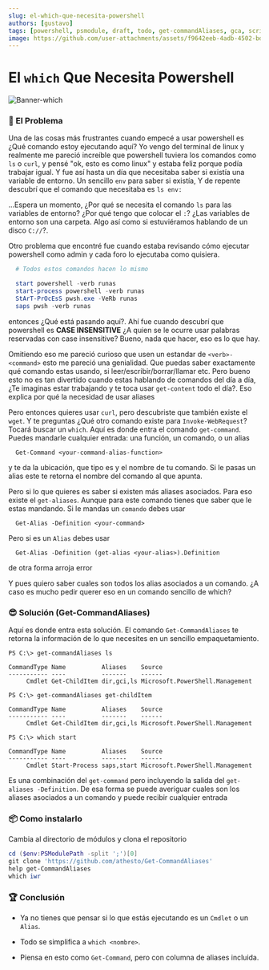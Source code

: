 ```yaml
---
slug: el-which-que-necesita-powershell
authors: [gustavo]
tags: [powershell, psmodule, draft, todo, get-commandAliases, gca, scripts]
image: https://github.com/user-attachments/assets/f9642eeb-4adb-4502-bd5d-b0ac8722244c
---
```

# El `which` Que Necesita Powershell

<!--
   -### TODO
   -- [x] Montar su repositorio
   -- [ ] Montar el módulo en https://www.powershellgallery.com
   -- [ ] Revisión de Chatgpt
   -- [x] Incluir imégenes
   -- [x] Revisar ortografía
   -- [ ] Revisar la codificación. Parece que esta en uft-16
   -- [x] corregir sección de instalación
 -->

![Banner-which](https://github.com/user-attachments/assets/f9642eeb-4adb-4502-bd5d-b0ac8722244c)

### 🧩 El Problema
Una de las cosas más frustrantes cuando empecé a usar powershell es ¿Qué
comando estoy ejecutando aquí?  Yo vengo del terminal de linux y realmente me
pareció increíble que powershell tuviera los comandos como `ls` o `curl`, y
pensé "ok, esto es como linux" y estaba feliz porque podía trabajar igual.  Y
fue así hasta un día que necesitaba saber si existía una variable de entorno.
Un sencillo `env` para saber si existía, Y de repente descubrí que el comando
que necesitaba es `ls env:`

...Espera un momento, ¿Por qué se necesita el comando `ls` para las variables
de entorno? ¿Por qué tengo que colocar el `:`? ¿Las variables de entorno son
una carpeta. Algo así como si estuviéramos hablando de un disco `C://`?.

Otro problema que encontré fue cuando estaba revisando cómo ejecutar powershell
como admin y cada foro lo ejecutaba como quisiera.
```powershell
  # Todos estos comandos hacen lo mismo

  start powershell -verb runas
  start-process powershell -verb runas
  StArT-PrOcEsS pwsh.exe -VeRb runas
  saps pwsh -verb runas
```

entonces ¿Qué está pasando aquí?. Ahí fue cuando descubrí que powershell es
**CASE INSENSITIVE** ¿A quien se le ocurre usar palabras reservadas con case
insensitive? Bueno, nada que hacer, eso es lo que hay.

Omitiendo eso me pareció curioso que usen un estandar de `<verb>-<command>`
esto me pareció una genialidad. Que puedas saber exactamente qué comando estas
usando, si leer/escribir/borrar/llamar etc. Pero bueno esto no es tan divertido
cuando estas hablando de comandos del día a día, ¿Te imaginas estar trabajando y
te toca usar `get-content` todo el día?.  Eso explica por qué la necesidad de
usar aliases

Pero entonces quieres usar `curl`, pero descubriste que también existe el
`wget`.  Y te preguntas ¿Qué otro comando existe para `Invoke-WebRequest`?
Tocará buscar un `which`. Aquí es donde entra el comando `get-command`. Puedes
mandarle cualquier entrada: una función, un comando, o un alias

```
  Get-Command <your-command-alias-function>
```

y te da la ubicación, que tipo es y el nombre de tu comando. Si le pasas un alias
este te retorna el nombre del comando al que apunta.

Pero si lo que quieres es saber si existen más aliases asociados. Para eso
existe el `get-aliases`. Aunque para este comando tienes que saber que le estas
mandando. Si le mandas un `comando` debes usar

```
  Get-Alias -Definition <your-command>
````

Pero si es un `Alias` debes usar

```
  Get-Alias -Definition (get-alias <your-alias>).Definition
```

de otra forma arroja error

Y pues quiero saber cuales son todos los alias asociados a un comando. ¿A caso es
mucho pedir querer eso en un comando sencillo de which?

### 😎 Solución (Get-CommandAliases)

Aquí es donde entra esta solución. El comando `Get-CommandAliases` te retorna
la información de lo que necesites en un sencillo empaquetamiento.

```shell
PS C:\> get-commandAliases ls

CommandType Name          Aliases    Source
----------- ----          -------    ------
     Cmdlet Get-ChildItem dir,gci,ls Microsoft.PowerShell.Management

PS C:\> get-commandAliases get-childItem

CommandType Name          Aliases    Source
----------- ----          -------    ------
     Cmdlet Get-ChildItem dir,gci,ls Microsoft.PowerShell.Management

PS C:\> which start

CommandType Name          Aliases    Source
----------- ----          -------    ------
     Cmdlet Start-Process saps,start Microsoft.PowerShell.Management

```

Es una combinación del `get-command` pero incluyendo la salida del
`get-aliases -Definition`. De esa forma se puede averiguar cuales son los aliases
asociados a un comando y puede recibir cualquier entrada

### 📦 Como instalarlo

Cambia al directorio de módulos y clona el repositorio

```powershell
cd ($env:PSModulePath -split ';')[0]
git clone 'https://github.com/athesto/Get-CommandAliases'
help get-CommandAliases
which iwr
```

### 🏆 Conclusión
- Ya no tienes que pensar si lo que estás ejecutando es un `Cmdlet` o un `Alias`.

- Todo se simplifica a `which <nombre>`.

- Piensa en esto como `Get-Command`, pero con columna de aliases incluida.

<!-- truncate -->

